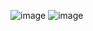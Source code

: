 ![image](https://github.com/user-attachments/assets/291d853d-8098-4f87-99b8-39828ae3d18f)
![image](https://github.com/user-attachments/assets/5d20304c-9165-4af8-bdce-6e84951a99e6)
